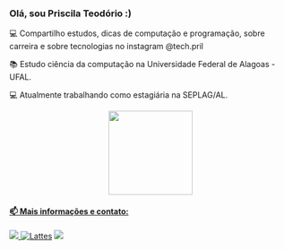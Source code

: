 ### Olá, sou Priscila Teodório :)

💻 Compartilho estudos, dicas de computação e programação, sobre carreira e sobre tecnologias no instagram @tech.pril

📚 Estudo ciência da computação na Universidade Federal de Alagoas - UFAL.

💻 Atualmente trabalhando como estagiária na SEPLAG/AL.

<div align="center">
  <a href="https://github.com/techpril">
  <img height="150em" src="https://github-readme-stats.vercel.app/api/top-langs/?username=techpril&layout=compact&langs_count=7&theme=dracula"/>
</div>

#### 📫 Mais informações e contato:
 <a href="https://br.linkedin.com/in/priscila-teod%C3%B3rio-9b29891a9" target="_blank"><img src="https://img.shields.io/badge/-LinkedIn-%230077B5?style=for-the-badge&logo=linkedin&logoColor=white" target="_blank"> [![Lattes](https://img.shields.io/badge/Lattes-202020?style=for-the-badge&Color=white)](http://lattes.cnpq.br/4302779221075830)
<a href="https://www.instagram.com/tech.pril/" target="_blank"><img src="https://img.shields.io/badge/-Instagram-%23E4405F?style=for-the-badge&logo=instagram&logoColor=white" target="_blank"></a>
   
<!-- <a href="https://www.twitch.tv/seu-usuário-aqui" target="_blank"><img src="https://img.shields.io/badge/Twitch-9146FF?style=for-the-badge&logo=twitch&logoColor=white" target="_blank"></a> -->

      
<!-- <a href="https://www.youtube.com/seu-canal-youtube-aqui" target="_blank"><img src="https://img.shields.io/badge/YouTube-FF0000?style=for-the-badge&logo=youtube&logoColor=white" target="_blank"></a> -->

